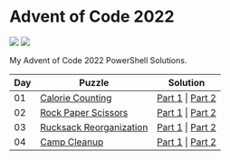 # Advent of Code 2022

<!-- Shields stolen from Josh Corr: https://github.com/joshcorr/Advent-of-code-2021 -->

![](https://img.shields.io/badge/day%20📅-09-blue)
![](https://img.shields.io/badge/stars%20⭐-18-yellow)

My Advent of Code 2022 PowerShell Solutions.

| Day | Puzzle                                                          | Solution                                                               |
|-----|-----------------------------------------------------------------|------------------------------------------------------------------------|
| 01  | [Calorie Counting](https://adventofcode.com/2022/day/1)         | [Part 1](src/Day01/Day01-1.ps1) &#124; [Part 2](src/Day01/Day01-2.ps1) |
| 02  | [Rock Paper Scissors](https://adventofcode.com/2022/day/2)      | [Part 1](src/Day02/Day02-1.ps1) &#124; [Part 2](src/Day02/Day02-2.ps1) |
| 03  | [Rucksack Reorganization](https://adventofcode.com/2022/day/3)  | [Part 1](src/Day03/Day03-1.ps1) &#124; [Part 2](src/Day03/Day03-2.ps1) |
| 04  | [Camp Cleanup](https://adventofcode.com/2022/day/4)             | [Part 1](src/Day04/Day04-1.ps1) &#124; [Part 2](src/Day04/Day04-2.ps1) |
